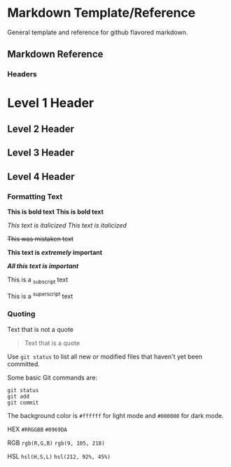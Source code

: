 <!-- ======================================== Document Start ======================================== -->


<!-- ============================== Intro Start ============================== -->

# Markdown Template/Reference

General template and reference for github flavored markdown.

<!-- ============================== Intro End ============================== -->


<!-- ============================== Markdown Start ============================== -->


## Markdown Reference


<!-- ==================== Headers Start ==================== -->

### Headers

# Level 1 Header

## Level 2 Header

## Level 3 Header

## Level 4 Header

<!-- ==================== Headers End ==================== -->


<!-- ==================== Formatting Start ==================== -->

### Formatting Text

**This is bold text**
__This is bold text__

_This text is italicized_
*This text is italicized*

~~This was mistaken text~~

**This text is _extremely_ important**

***All this text is important***

This is a <sub>subscript</sub> text

This is a <sup>superscript</sup> text

<!-- ==================== Formatting End ==================== -->


<!-- ==================== Quoting Start ==================== -->

### Quoting

Text that is not a quote

> Text that is a quote

Use `git status` to list all new or modified files that haven't yet been committed.

Some basic Git commands are:
```
git status
git add
git commit
```

<!-- ==================== Quoting End ==================== -->


<!-- ==================== Color Start ==================== -->

The background color is `#ffffff` for light mode and `#000000` for dark mode.

HEX	`#RRGGBB`	`#0969DA`

RGB	`rgb(R,G,B)`	`rgb(9, 105, 218)`

HSL	`hsl(H,S,L)`	`hsl(212, 92%, 45%)`

<!-- ==================== Color End ==================== -->


<!-- ============================== Section Start ============================== -->


<!-- ==================== Subsection Start ==================== -->


<!-- ==================== Subsection End ==================== -->


<!-- ============================== Section End ============================== -->


<!-- ======================================== Document End ======================================== -->

